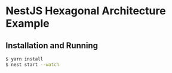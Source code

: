 # NestJS Hexagonal Architecture Example

## Installation and Running

```bash
$ yarn install
$ nest start --watch
```
